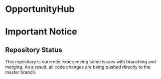 ﻿# OpportunityHub

# Important Notice

## Repository Status

This repository is currently experiencing some issues with branching and merging. As a result, all code changes are being pushed directly to the master branch.
